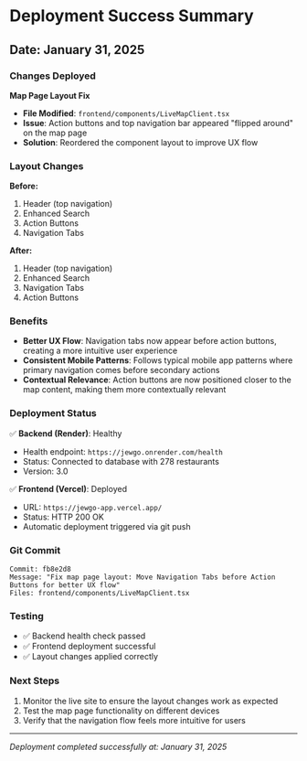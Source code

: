 # Deployment Success Summary

## Date: January 31, 2025

### Changes Deployed

**Map Page Layout Fix**
- **File Modified**: `frontend/components/LiveMapClient.tsx`
- **Issue**: Action buttons and top navigation bar appeared "flipped around" on the map page
- **Solution**: Reordered the component layout to improve UX flow

### Layout Changes

**Before:**
1. Header (top navigation)
2. Enhanced Search
3. Action Buttons
4. Navigation Tabs

**After:**
1. Header (top navigation)
2. Enhanced Search
3. Navigation Tabs
4. Action Buttons

### Benefits

- **Better UX Flow**: Navigation tabs now appear before action buttons, creating a more intuitive user experience
- **Consistent Mobile Patterns**: Follows typical mobile app patterns where primary navigation comes before secondary actions
- **Contextual Relevance**: Action buttons are now positioned closer to the map content, making them more contextually relevant

### Deployment Status

✅ **Backend (Render)**: Healthy
- Health endpoint: `https://jewgo.onrender.com/health`
- Status: Connected to database with 278 restaurants
- Version: 3.0

✅ **Frontend (Vercel)**: Deployed
- URL: `https://jewgo-app.vercel.app/`
- Status: HTTP 200 OK
- Automatic deployment triggered via git push

### Git Commit

```
Commit: fb8e2d8
Message: "Fix map page layout: Move Navigation Tabs before Action Buttons for better UX flow"
Files: frontend/components/LiveMapClient.tsx
```

### Testing

- ✅ Backend health check passed
- ✅ Frontend deployment successful
- ✅ Layout changes applied correctly

### Next Steps

1. Monitor the live site to ensure the layout changes work as expected
2. Test the map page functionality on different devices
3. Verify that the navigation flow feels more intuitive for users

---
*Deployment completed successfully at: January 31, 2025* 